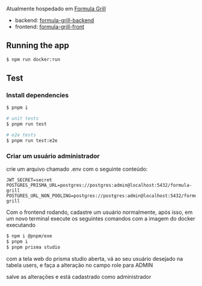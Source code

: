 Atualmente hospedado em <a href="https://formulagrill.shop">Formula Grill</a>

- backend:
  <a href="https://github.com/matheusa1/formula-grill-backend">formula-grill-backend</a>
- frontend:
  <a href="https://github.com/matheusa1/formula-grill-front">formula-grill-front</a>

## Running the app

```bash
$ npm run docker:run
```

## Test

### Install dependencies

```bash
$ pnpm i
```

```bash
# unit tests
$ pnpm run test

# e2e tests
$ pnpm run test:e2e

```

### Criar um usuário administrador

crie um arquivo chamado .env com o seguinte conteúdo:

```env
JWT_SECRET=secret
POSTGRES_PRISMA_URL=postgres://postgres:admin@localhost:5432/formula-grill
POSTGRES_URL_NON_POOLING=postgres://postgres:admin@localhost:5432/formula-grill
```

Com o frontend rodando, cadastre um usuário normalmente, após isso, em um novo terminal execute os seguintes comandos
com a imagem do docker executando

```bash
$ npm i @pnpm/exe
$ pnpm i
$ pnpm prisma studio
```

com a tela web do prisma studio aberta, vá ao seu usuário desejado na tabela users, e faça a alteração no campo role para ADMIN

salve as alterações e está cadastrado como administrador
